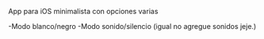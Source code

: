 App para iOS minimalista con opciones varias


-Modo blanco/negro
-Modo sonido/silencio (igual no agregue sonidos jeje.)
